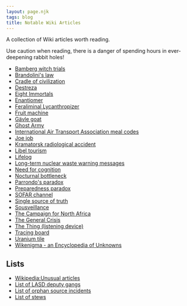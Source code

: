 ```yaml
---
layout: page.njk
tags: blog
title: Notable Wiki Articles
---
```


A collection of Wiki articles worth reading.

Use caution when reading, there is a danger of spending hours in ever-deepening rabbit holes!

- [Bamberg witch trials](https://en.m.wikipedia.org/wiki/Bamberg_witch_trials)
- [Brandolini's law](https://en.m.wikipedia.org/wiki/Brandolini%27s_law)
- [Cradle of civilization](https://en.m.wikipedia.org/wiki/Cradle_of_civilization)
- [Destreza](https://en.m.wikipedia.org/wiki/Destreza)
- [Eight Immortals](https://en.wikipedia.org/wiki/Eight_Immortals)
- [Enantiomer](https://en.m.wikipedia.org/wiki/Enantiomer)
- [Feraliminal Lycanthropizer](https://en.m.wikipedia.org/wiki/Feraliminal_Lycanthropizer)
- [Fruit machine](<https://en.m.wikipedia.org/wiki/Fruit_machine_(homosexuality_test)>)
- [Gävle goat](https://en.wikipedia.org/wiki/G%C3%A4vle_goat)
- [Ghost Army](https://en.wikipedia.org/wiki/Ghost_Army)
- [International Air Transport Association meal codes](https://en.m.wikipedia.org/wiki/International_Air_Transport_Association_code#IATA_meal_codes)
- [Joe job](https://en.m.wikipedia.org/wiki/Joe_job)
- [Kramatorsk radiological accident](https://en.m.wikipedia.org/wiki/Kramatorsk_radiological_accident)
- [Libel tourism](https://en.m.wikipedia.org/wiki/Libel_tourism)
- [Lifelog](https://en.m.wikipedia.org/wiki/Lifelog)
- [Long-term nuclear waste warning messages](https://en.m.wikipedia.org/wiki/Long-term_nuclear_waste_warning_messages)
- [Need for cognition](https://en.wikipedia.org/wiki/Need_for_cognition)
- [Nocturnal bottleneck](https://en.m.wikipedia.org/wiki/Nocturnal_bottleneck)
- [Parrondo's paradox](https://en.m.wikipedia.org/wiki/Parrondo%27s_paradox)
- [Preparedness paradox](https://en.m.wikipedia.org/wiki/Preparedness_paradox)
- [SOFAR channel](https://en.m.wikipedia.org/wiki/SOFAR_channel)
- [Single source of truth](https://en.wikipedia.org/wiki/Single_source_of_truth)
- [Sousveillance](https://en.m.wikipedia.org/wiki/Sousveillance)
- [The Campaign for North Africa](https://en.m.wikipedia.org/wiki/The_Campaign_for_North_Africa)
- [The General Crisis](https://en.m.wikipedia.org/wiki/The_General_Crisis)
- [The Thing (listening device)](<https://en.m.wikipedia.org/wiki/The_Thing_(listening_device)>)
- [Tracing board](https://en.m.wikipedia.org/wiki/Tracing_board)
- [Uranium tile](https://en.m.wikipedia.org/wiki/Uranium_tile)
- [Wikenigma - an Encyclopedia of Unknowns](https://wikenigma.org.uk/start)

## Lists

- [Wikipedia:Unusual articles](https://en.m.wikipedia.org/wiki/Wikipedia:Unusual_articles)
- [List of LASD deputy gangs](https://en.m.wikipedia.org/wiki/List_of_LASD_deputy_gangs)
- [List of orphan source incidents](https://en.m.wikipedia.org/wiki/List_of_orphan_source_incidents)
- [List of stews](https://en.m.wikipedia.org/wiki/List_of_stews)
